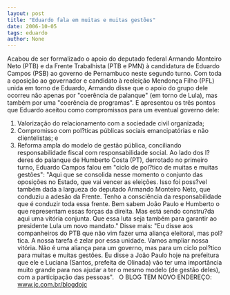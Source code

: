 ```yaml
---
layout: post
title: "Eduardo fala em muitas e muitas gestões"
date: 2006-10-05
tags: eduardo
author: None
---
```

Acabou de ser formalizado o apoio do deputado federal Armando Monteiro Neto (PTB) e da Frente Trabalhista (PTB e PMN) à candidatura de Eduardo Campos (PSB) ao governo de Pernambuco neste segundo turno.
Com toda a oposição ao governador e candidato à reeleição Mendonça Filho (PFL) unida em torno de Eduardo, Armando disse que o apoio do grupo dele ocorreu não apenas por \"coerência de palanque\" (em torno de Lula), mas também por uma \"coerência de programas\".
E apresentou os três pontos que Eduardo aceitou como compromissos para um eventual governo dele:
1) Valorização do relacionamento com a sociedade civil organizada;
2) Compromisso com pol?ticas públicas sociais emancipatórias e não clientelistas; e
3) Reforma ampla do modelo de gestão pública, conciliando responsabilidade fiscal com responsabilidade social.
Ao lado dos l?deres do palanque de Humberto Costa (PT), derrotado no primeiro turno, Eduardo Campos falou em \"ciclo de pol?tico de muitas e muitas gestões\":
\"Aqui que se consolida nesse momento o conjunto das oposições no Estado, que vai vencer as eleições. Isso foi poss?vel também dada a largueza do deputado Armando Monteiro Neto, que conduziu a adesão da Frente. Tenho a consciência da responsabilidade que é conduzir toda essa frente. Bem sabem João Paulo e Humberto o que representam essas forças da direita. Mas está sendo constru?da aqui uma vitória conjunta. Que essa luta seja também para garantir ao presidente Lula um novo mandato.\"
Disse mais:
\"Eu disse aos companheiros do PTB que não vim fazer uma aliança eleitoral, mas pol?tica. A nossa tarefa é zelar por essa unidade. Vamos ampliar nossa vitória. Não é uma aliança para um governo, mas para um ciclo pol?tico para muitas e muitas gestões. Eu disse a João Paulo hoje na prefeitura que ele e Luciana (Santos, prefeita de Olinada) vão ter uma importância muito grande para nos ajudar a ter o mesmo modelo (de gestão deles), com a participação das pessoas\".
&nbsp;
O BLOG TEM NOVO ENDEREÇO: www.jc.com.br/blogdojc 